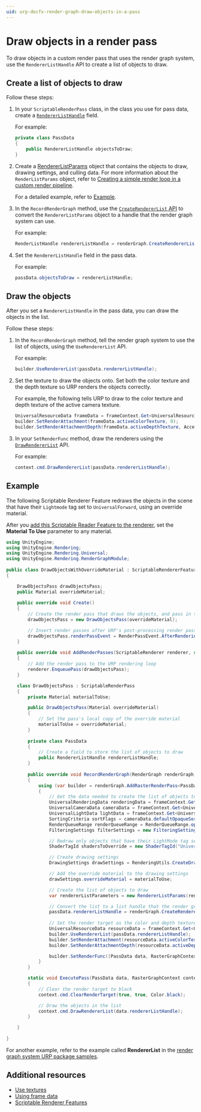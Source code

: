 ```yaml
---
uid: urp-docfx-render-graph-draw-objects-in-a-pass
---
```

# Draw objects in a render pass

To draw objects in a custom render pass that uses the render graph system, use the `RendererListHandle` API to create a list of objects to draw.

## Create a list of objects to draw

Follow these steps:

1. In your `ScriptableRenderPass` class, in the class you use for pass data, create a [`RendererListHandle`](https://docs.unity3d.com/Packages/com.unity.render-pipelines.core@17.0/api/UnityEngine.Rendering.RenderGraphModule.RendererListHandle.html) field.

    For example:

    ```csharp
    private class PassData
    {
        public RendererListHandle objectsToDraw;
    }
    ```

2. Create a [RendererListParams](https://docs.unity3d.com/ScriptReference/Rendering.RendererListParams.html) object that contains the objects to draw, drawing settings, and culling data. For more information about the `RenderListParams` object, refer to [Creating a simple render loop in a custom render pipeline](https://docs.unity3d.com/Manual/srp-creating-simple-render-loop.html).

    For a detailed example, refer to [Example](#example).

3. In the `RecordRenderGraph` method, use the [`CreateRendererList` API](https://docs.unity3d.com/ScriptReference/Rendering.ScriptableRenderContext.CreateRendererList.html) to convert the `RendererListParams` object to a handle that the render graph system can use.

    For example:

    ```csharp
    RenderListHandle rendererListHandle = renderGraph.CreateRendererList(rendererListParameters);
    ```

4. Set the `RendererListHandle` field in the pass data.

    For example:

    ```csharp
    passData.objectsToDraw = rendererListHandle;
    ```

## Draw the objects

After you set a `RendererListHandle` in the pass data, you can draw the objects in the list.

Follow these steps:

1. In the `RecordRenderGraph` method, tell the render graph system to use the list of objects, using the `UseRendererList` API.

    For example:

    ```csharp
    builder.UseRendererList(passData.rendererListHandle);
    ```

2. Set the texture to draw the objects onto. Set both the color texture and the depth texture so URP renders the objects correctly.

    For example, the following tells URP to draw to the color texture and depth texture of the active camera texture.

    ```csharp
    UniversalResourceData frameData = frameContext.Get<UniversalResourceData>();
    builder.SetRenderAttachment(frameData.activeColorTexture, 0);
    builder.SetRenderAttachmentDepth(frameData.activeDepthTexture, AccessFlags.Write);
    ```

3. In your `SetRenderFunc` method, draw the renderers using the [`DrawRendererList`](https://docs.unity3d.com/ScriptReference/Rendering.CommandBuffer.DrawRendererList.html) API.
    
    For example:

    ```csharp
    context.cmd.DrawRendererList(passData.rendererListHandle);
    ```

## Example

The following Scriptable Renderer Feature redraws the objects in the scene that have their `Lightmode` tag set to `UniversalForward`, using an override material.

After you [add this Scriptable Reader Feature to the renderer](renderer-features/scriptable-renderer-features/inject-a-pass-using-a-scriptable-renderer-feature.md), set the **Material To Use** parameter to any material.

```csharp
using UnityEngine;
using UnityEngine.Rendering;
using UnityEngine.Rendering.Universal;
using UnityEngine.Rendering.RenderGraphModule;
 
public class DrawObjectsWithOverrideMaterial : ScriptableRendererFeature
{

    DrawObjectsPass drawObjectsPass;
    public Material overrideMaterial;
 
    public override void Create()
    {
        // Create the render pass that draws the objects, and pass in the override material
        drawObjectsPass = new DrawObjectsPass(overrideMaterial);

        // Insert render passes after URP's post-processing render pass
        drawObjectsPass.renderPassEvent = RenderPassEvent.AfterRenderingPostProcessing;
    }
 
    public override void AddRenderPasses(ScriptableRenderer renderer, ref RenderingData renderingData)
    {
        // Add the render pass to the URP rendering loop
        renderer.EnqueuePass(drawObjectsPass);
    }

    class DrawObjectsPass : ScriptableRenderPass
    {
        private Material materialToUse;

        public DrawObjectsPass(Material overrideMaterial)
        {
            // Set the pass's local copy of the override material 
            materialToUse = overrideMaterial;
        }
       
        private class PassData
        {
            // Create a field to store the list of objects to draw
            public RendererListHandle rendererListHandle;
        }
 
        public override void RecordRenderGraph(RenderGraph renderGraph, ContextContainer frameContext)
        {
            using (var builder = renderGraph.AddRasterRenderPass<PassData>("Redraw objects", out var passData))
            {
                // Get the data needed to create the list of objects to draw
                UniversalRenderingData renderingData = frameContext.Get<UniversalRenderingData>();
                UniversalCameraData cameraData = frameContext.Get<UniversalCameraData>();
                UniversalLightData lightData = frameContext.Get<UniversalLightData>();
                SortingCriteria sortFlags = cameraData.defaultOpaqueSortFlags;
                RenderQueueRange renderQueueRange = RenderQueueRange.opaque;
                FilteringSettings filterSettings = new FilteringSettings(renderQueueRange, ~0);

                // Redraw only objects that have their LightMode tag set to UniversalForward 
                ShaderTagId shadersToOverride = new ShaderTagId("UniversalForward");

                // Create drawing settings
                DrawingSettings drawSettings = RenderingUtils.CreateDrawingSettings(shadersToOverride, renderingData, cameraData, lightData, sortFlags);

                // Add the override material to the drawing settings
                drawSettings.overrideMaterial = materialToUse;

                // Create the list of objects to draw
                var rendererListParameters = new RendererListParams(renderingData.cullResults, drawSettings, filterSettings);

                // Convert the list to a list handle that the render graph system can use
                passData.rendererListHandle = renderGraph.CreateRendererList(rendererListParameters);
                
                // Set the render target as the color and depth textures of the active camera texture
                UniversalResourceData resourceData = frameContext.Get<UniversalResourceData>();
                builder.UseRendererList(passData.rendererListHandle);
                builder.SetRenderAttachment(resourceData.activeColorTexture, 0);
                builder.SetRenderAttachmentDepth(resourceData.activeDepthTexture, AccessFlags.Write);

                builder.SetRenderFunc((PassData data, RasterGraphContext context) => ExecutePass(data, context));
            }
        }

        static void ExecutePass(PassData data, RasterGraphContext context)
        {
            // Clear the render target to black
            context.cmd.ClearRenderTarget(true, true, Color.black);

            // Draw the objects in the list
            context.cmd.DrawRendererList(data.rendererListHandle);
        }

    }
 
}
```

For another example, refer to the example called **RendererList** in the [render graph system URP package samples](package-samples.md).

## Additional resources

- [Use textures](working-with-textures.md)
- [Using frame data](accessing-frame-data.md)
- [Scriptable Renderer Features](renderer-features/scriptable-renderer-features/scriptable-renderer-features-landing.md)
